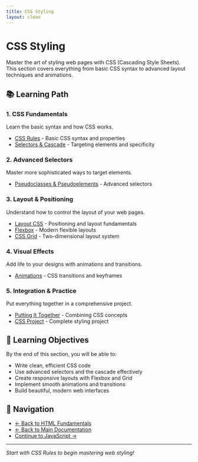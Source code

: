 ```yaml
---
title: CSS Styling
layout: clean
---
```


# CSS Styling

Master the art of styling web pages with CSS (Cascading Style Sheets). This section covers everything from basic CSS syntax to advanced layout techniques and animations.

## 📚 Learning Path

### 1. CSS Fundamentals

Learn the basic syntax and how CSS works.

- [CSS Rules](07_CSS_Rules.md) - Basic CSS syntax and properties
- [Selectors & Cascade](08_Selectors_and_the_Cascade.md) - Targeting elements and specificity

### 2. Advanced Selectors

Master more sophisticated ways to target elements.

- [Pseudoclasses & Pseudoelements](09_Pseudoclasses_and_Pseudoelements.md) - Advanced selectors

### 3. Layout & Positioning

Understand how to control the layout of your web pages.

- [Layout CSS](10_Layout_CSS.md) - Positioning and layout fundamentals
- [Flexbox](11_Flex.md) - Modern flexible layouts
- [CSS Grid](12_Grid.md) - Two-dimensional layout system

### 4. Visual Effects

Add life to your designs with animations and transitions.

- [Animations](13_Animations.md) - CSS transitions and keyframes

### 5. Integration & Practice

Put everything together in a comprehensive project.

- [Putting It Together](14_Putting_It_Together.md) - Combining CSS concepts
- [CSS Project](15_CSS_Project.md) - Complete styling project

## 🎯 Learning Objectives

By the end of this section, you will be able to:

- Write clean, efficient CSS code
- Use advanced selectors and the cascade effectively
- Create responsive layouts with Flexbox and Grid
- Implement smooth animations and transitions
- Build beautiful, modern web interfaces

## 🔗 Navigation

- [← Back to HTML Fundamentals](../01%20-%20HTML/index.md)
- [← Back to Main Documentation](../index.md)
- [Continue to JavaScript →](../../Javascript/Core/index.md)

---

_Start with CSS Rules to begin mastering web styling!_
